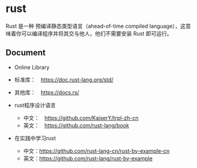# rust

Rust 是一种 预编译静态类型语言（ahead-of-time compiled language），这意味着你可以编译程序并将其交与他人，他们不需要安装 Rust 即可运行。

## Document

* Online Library
 * 标准库：　https://doc.rust-lang.org/std/
 * 其他库：　https://docs.rs/


* rust程序设计语言
  * 中文：　https://github.com/KaiserY/trpl-zh-cn
  * 英文：　https://github.com/rust-lang/book


* 在实践中学习rust
  * 中文：https://github.com/rust-lang-cn/rust-by-example-cn
  * 英文：https://github.com/rust-lang/rust-by-example
　



